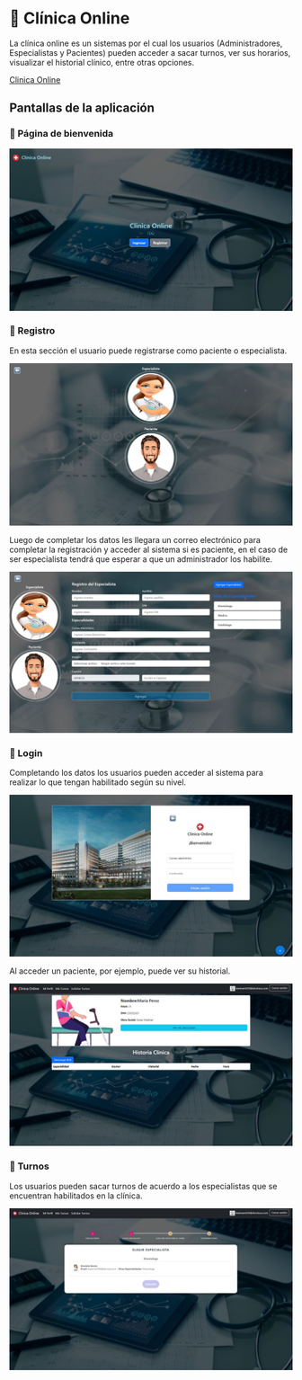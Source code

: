 # :hospital: Clínica Online

La clínica online es un sistemas por el cual los usuarios (Administradores, Especialistas y Pacientes) 
pueden acceder a sacar turnos, ver sus horarios, visualizar el historial clínico, entre otras opciones.

[Clinica Online](https://clinicaonline-cdb52.web.app/auth/bienvenido)

## Pantallas de la aplicación

### :hospital: Página de bienvenida

![alt text](./pantallas/bienvenida.jpg)

### :hospital: Registro

En esta sección el usuario puede registrarse como paciente o especialista.

![alt text](./pantallas/registro.jpg)

Luego de completar los datos les llegara un correo electrónico para completar la registración y acceder al sistema si es paciente, en el caso de ser especialista tendrá que esperar a que un administrador los habilite.

![alt text](./pantallas/registrocompletar.jpg)

### :hospital: Login

Completando los datos los usuarios pueden acceder al sistema para realizar lo que tengan habilitado según su nivel.

![alt text](./pantallas/login.jpg)

Al acceder un paciente, por ejemplo, puede ver su historial.

![alt text](./pantallas/acceso.jpg)

### :hospital: Turnos

Los usuarios pueden sacar turnos de acuerdo a los especialistas que se encuentran habilitados en la clínica.

![alt text](./pantallas/turnos.jpg)


